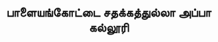 ---
layout: tagpage
title: "பாளையங்கோட்டை சதக்கத்துல்லா அப்பா கல்லூரி"
tag: பாளையங்கோட்டை சதக்கத்துல்லா அப்பா கல்லூரி
description: "பாளையங்கோட்டை சதக்கத்துல்லா அப்பா கல்லூரி தொடர்புடைய நூல்கள்/கட்டுரைகள்"
robots: noindex
---